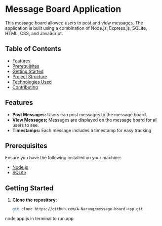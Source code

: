 # Message Board Application

This message board allowed users to post and view messages. The application is built using a combination of Node.js, Express.js, SQLite, HTML, CSS, and JavaScript.

## Table of Contents

- [Features](#features)
- [Prerequisites](#prerequisites)
- [Getting Started](#getting-started)
- [Project Structure](#project-structure)
- [Technologies Used](#technologies-used)
- [Contributing](#contributing)

## Features

- **Post Messages:** Users can post messages to the message board.
- **View Messages:** Messages are displayed on the message board for all users to see.
- **Timestamps:** Each message includes a timestamp for easy tracking.

## Prerequisites

Ensure you have the following installed on your machine:

- [Node.js](https://nodejs.org/)
- [SQLite](https://www.sqlite.org/download.html)

## Getting Started

1. **Clone the repository:**

   ```bash
   git clone https://github.com/A-Narang/message-board-app.git

node app.js in terminal to run app
